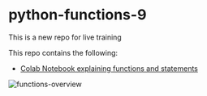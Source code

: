 # python-functions-9
This is a new repo for live training

This repo contains the following:

* [Colab Notebook explaining functions and statements](https://github.com/noahgift/python-functions-9-23/blob/main/statements.ipynb)

![functions-overview](https://user-images.githubusercontent.com/56904169/133707902-eb85f3e6-bba4-4613-827f-f9e74dc28e3b.png)
